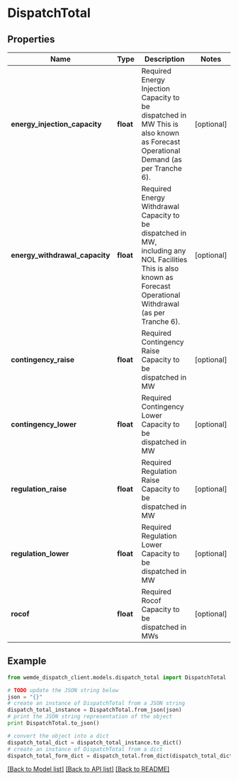 # DispatchTotal


## Properties

Name | Type | Description | Notes
------------ | ------------- | ------------- | -------------
**energy_injection_capacity** | **float** | Required Energy Injection Capacity to be dispatched in MW  This is also known as Forecast Operational Demand (as per Tranche 6). | [optional] 
**energy_withdrawal_capacity** | **float** | Required Energy Withdrawal Capacity to be dispatched in MW, including any NOL Facilities  This is also known as Forecast Operational Withdrawal (as per Tranche 6). | [optional] 
**contingency_raise** | **float** | Required Contingency Raise Capacity to be dispatched in MW | [optional] 
**contingency_lower** | **float** | Required Contingency Lower Capacity to be dispatched in MW | [optional] 
**regulation_raise** | **float** | Required Regulation Raise Capacity to be dispatched in MW | [optional] 
**regulation_lower** | **float** | Required Regulation Lower Capacity to be dispatched in MW | [optional] 
**rocof** | **float** | Required Rocof Capacity to be dispatched in MWs | [optional] 

## Example

```python
from wemde_dispatch_client.models.dispatch_total import DispatchTotal

# TODO update the JSON string below
json = "{}"
# create an instance of DispatchTotal from a JSON string
dispatch_total_instance = DispatchTotal.from_json(json)
# print the JSON string representation of the object
print DispatchTotal.to_json()

# convert the object into a dict
dispatch_total_dict = dispatch_total_instance.to_dict()
# create an instance of DispatchTotal from a dict
dispatch_total_form_dict = dispatch_total.from_dict(dispatch_total_dict)
```
[[Back to Model list]](../README.md#documentation-for-models) [[Back to API list]](../README.md#documentation-for-api-endpoints) [[Back to README]](../README.md)


